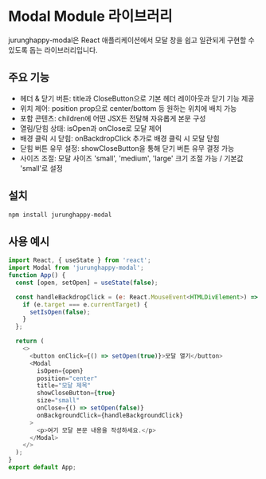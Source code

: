 # Modal Module 라이브러리

jurunghappy-modal은 React 애플리케이션에서 모달 창을 쉽고 일관되게 구현할 수 있도록 돕는 라이브러리입니다.

## 주요 기능

- 헤더 & 닫기 버튼: title과 CloseButton으로 기본 헤더 레이아웃과 닫기 기능 제공
- 위치 제어: position prop으로 center/bottom 등 원하는 위치에 배치 가능
- 포함 콘텐츠: children에 어떤 JSX든 전달해 자유롭게 본문 구성
- 열림/닫힘 상태: isOpen과 onClose로 모달 제어
- 배경 클릭 시 닫힘: onBackdropClick 추가로 배경 클릭 시 모달 닫힘
- 닫힘 버튼 유무 설정: showCloseButton을 통해 닫기 버튼 유무 결정 가능
- 사이즈 조절: 모달 사이즈 'small', 'medium', 'large' 크기 조절 가능 / 기본값 'small'로 설정

## 설치

```bash
npm install jurunghappy-modal
```

## 사용 예시

```js
import React, { useState } from 'react';
import Modal from 'jurunghappy-modal';
function App() {
  const [open, setOpen] = useState(false);

  const handleBackdropClick = (e: React.MouseEvent<HTMLDivElement>) => {
    if (e.target === e.currentTarget) {
      setIsOpen(false);
    }
  };

  return (
    <>
      <button onClick={() => setOpen(true)}>모달 열기</button>
      <Modal
        isOpen={open}
        position="center"
        title="모달 제목"
        showCloseButton={true}
        size="small"
        onClose={() => setOpen(false)}
        onBackgroundClick={handleBackgroundClick}
      >
        <p>여기 모달 본문 내용을 작성하세요.</p>
      </Modal>
    </>
  );
}
export default App;
```
